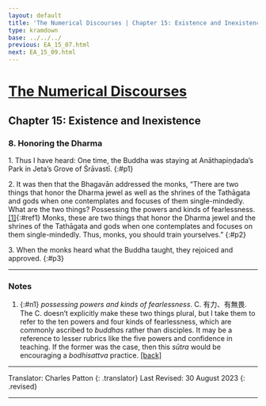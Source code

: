 ```yaml
---
layout: default
title: 'The Numerical Discourses | Chapter 15: Existence and Inexistence | 8. Honoring the Dharma'
type: kramdown
base: ../../../
previous: EA_15_07.html
next: EA_15_09.html
---
```


# [The Numerical Discourses](../index.html)
## Chapter 15: Existence and Inexistence
### 8. Honoring the Dharma

1\. Thus I have heard: One time, the Buddha was staying at Anāthapiṇḍada’s Park in Jeta’s Grove of Śrāvastī.
{:#p1}

2\. It was then that the Bhagavān addressed the monks, “There are two things that honor the Dharma jewel as well as the shrines of the Tathāgata and gods when one contemplates and focuses of them single-mindedly. What are the two things? Possessing the powers and kinds of fearlessness.[\[1\]](#n1){:#ref1} Monks, these are two things that honor the Dharma jewel and the shrines of the Tathāgata and gods when one contemplates and focuses on them single-mindedly. Thus, monks, you should train yourselves.”
{:#p2}

3\. When the monks heard what the Buddha taught, they rejoiced and approved.
{:#p3}

---

### Notes

1. {:#n1} <em>possessing powers and kinds of fearlessness</em>. C. 有力、有無畏. The C. doesn’t explicitly make these two things plural, but I take them to refer to the ten powers and four kinds of fearlessness, which are commonly ascribed to <em>buddha</em>s rather than disciples. It may be a reference to lesser rubrics like the five powers and confidence in teaching. If the former was the case, then this <em>sūtra</em> would be encouraging a <em>bodhisattva</em> practice. [\[back\]](#ref1)

---

Translator: Charles Patton
{: .translator}
Last Revised: 30 August 2023
{: .revised}

---